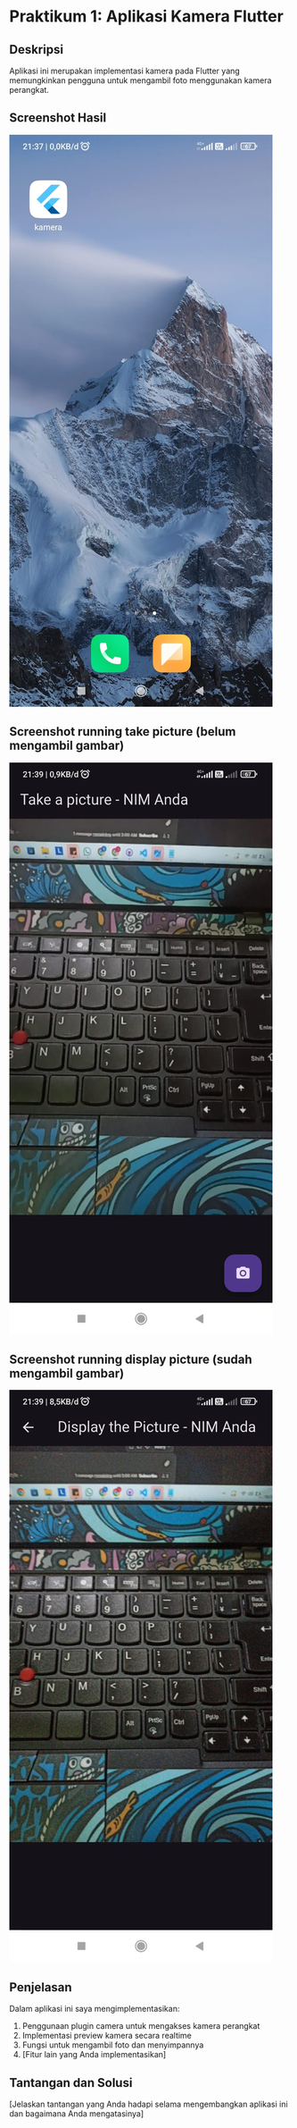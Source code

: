 # Praktikum 1: Aplikasi Kamera Flutter

## Deskripsi
Aplikasi ini merupakan implementasi kamera pada Flutter yang memungkinkan pengguna untuk mengambil foto menggunakan kamera perangkat.

## Screenshot Hasil
![Screenshot aplikasi kamera](assets/hasil.jpg)

## Screenshot running take picture (belum mengambil gambar)
![Screenshot aplikasi kamera](assets/take-picture.jpg)

## Screenshot running display picture (sudah mengambil gambar)
![Screenshot aplikasi kamera](assets/display-picture.jpg)

## Penjelasan
Dalam aplikasi ini saya mengimplementasikan:
1. Penggunaan plugin camera untuk mengakses kamera perangkat
2. Implementasi preview kamera secara realtime
3. Fungsi untuk mengambil foto dan menyimpannya
4. [Fitur lain yang Anda implementasikan]

## Tantangan dan Solusi
[Jelaskan tantangan yang Anda hadapi selama mengembangkan aplikasi ini dan bagaimana Anda mengatasinya]
